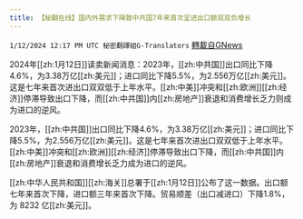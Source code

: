 ```yaml
---
title: 【秘翻在线】国内外需求下降致中共国7年来首次呈进出口额双双负增长
---
```

`1/12/2024 12:17 PM UTC 秘密翻譯組G-Translators` [轉載自GNews](https://gnews.org/articles/2212422)

2024年[[zh:1月12日]]读卖新闻消息：2023年，[[zh:中共国]]出口同比下降4.6%，为3.38万亿[[zh:美元]]；进口同比下降5.5%，为2.556万亿[[zh:美元]]。这是七年来首次进出口双双低于上年水平。[[zh:中美]]冲突和[[zh:欧洲]][[zh:经济]]停滞导致出口下降，而[[zh:中共国]]内[[zh:房地产]]衰退和消费增长乏力则成为进口的逆风。

2023年，[[zh:中共国]]出口同比下降4.6%，为3.38万亿[[zh:美元]]；进口同比下降5.5%，为2.556万亿[[zh:美元]]。这是七年来首次进出口双双低于上年水平。[[zh:中美]]冲突和[[zh:欧洲]][[zh:经济]]停滞导致出口下降，而[[zh:中共国]]内[[zh:房地产]]衰退和消费增长乏力成为进口的逆风。

[[zh:中华人民共和国]][[zh:海关]]总署于[[zh:1月12日]]公布了这一数据。出口额七年来首次下降，进口额三年来首次下降。贸易顺差（出口减进口）下降1.8%，为 8232 亿[[zh:美元]]。
